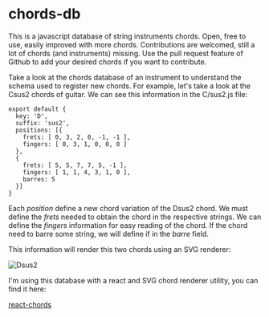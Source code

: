 # chords-db
This is a javascript database of string instruments chords. Open, free to use, easily improved with more chords. 
Contributions are welcomed, still a lot of chords (and instruments) missing. 
Use the pull request feature of Github to add your desired chords if you want to contribute.

Take a look at the chords database of an instrument to understand the schema used to register new chords.
For example, let's take a look at the Csus2 chords of guitar. We can see this information in the C/sus2.js file:

```
export default {
  key: 'D',
  suffix: 'sus2',
  positions: [{
    frets: [ 0, 3, 2, 0, -1, -1 ],
    fingers: [ 0, 3, 1, 0, 0, 0 ]
  },
  {
    frets: [ 5, 5, 7, 7, 5, -1 ],
    fingers: [ 1, 1, 4, 3, 1, 0 ],
    barres: 5
  }]
}

```

Each *position* define a new chord variation of the Dsus2 chord.
We must define the *frets* needed to obtain the chord in the respective strings.
We can define the *fingers* information for easy reading of the chord.
If the chord need to barre some string, we will define if in the *barre* field.

This information will render this two chords using an SVG renderer:

![Dsus2](https://github.com/tombatossals/react-chords/raw/master/public/img/dsus2.png "Dsus2")

I'm using this database with a react and SVG chord renderer utility, you can find it here:

[react-chords](https://tombatossals.github.io/react-chords)
